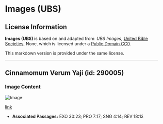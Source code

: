 # Images (UBS)

## License Information

**Images (UBS)** is based on and adapted from: _UBS Images_, [United Bible Societies](https://unitedbiblesocieties.org/), None, which is licensed under a [Public Domain CC0](https://creativecommons.org/public-domain/cc0/).

This markdown version is provided under the same license.



--------------------------------

## Cinnamomum Verum Yaji (id: 290005)

### Image Content

![Image](https://cdn.aquifer.bible/aquifer-content/resources/Media/WEB-0130_cinnamomum_verum_spices.jpg)

[link](https://cdn.aquifer.bible/aquifer-content/resources/Media/WEB-0130_cinnamomum_verum_spices.jpg)

* **Associated Passages:** EXO 30:23; PRO 7:17; SNG 4:14; REV 18:13

